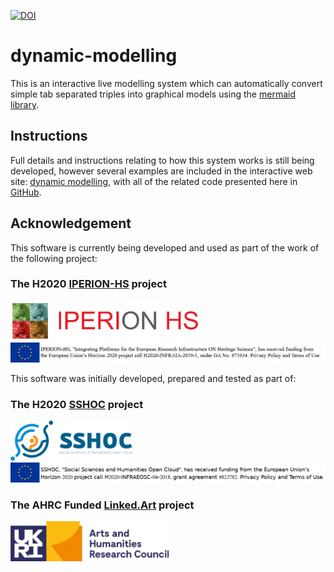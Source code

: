 [![DOI](https://zenodo.org/badge/281618147.svg)](https://zenodo.org/badge/latestdoi/281618147)
# dynamic-modelling
This is an interactive live modelling system which can automatically convert simple tab separated triples into graphical models using the [mermaid library](https://mermaid-js.github.io/mermaid). 

## Instructions
Full details and instructions relating to how this system works is still being developed, however several examples are included in the interactive web site: [dynamic modelling](https://research.ng-london.org.uk/modelling/), with all of the related code presented here in [GitHub](https://github.com/jpadfield/dynamic-modelling).

## Acknowledgement

This software is currently being developed and used as part of the work of the following project:

### The H2020 [IPERION-HS](https://www.iperionhs.eu/) project
[<img height="64px" src="graphics/IPERION-HS%20Logo.png" alt="IPERION-HS">](https://www.iperionhs.eu/)<br/>
[<img height="32px" src="graphics/iperionhs-eu-tag2.png" alt="IPERION-HS">](https://www.iperionhs.eu/)

This software was initially developed, prepared and tested as part of:

### The H2020 [SSHOC](https://sshopencloud.eu/) project
[<img height="64px" src="graphics/sshoc-logo.png" alt="SSHOC">](https://sshopencloud.eu/)<br/>
[<img height="32px" src="graphics/sshoc-eu-tag2.png" alt="SSHOC">](https://sshopencloud.eu/)

### The AHRC Funded [Linked.Art](https://linked.art/) project
[<img height="64px" src="graphics/UKRI_AHR_Council-Logo_Horiz-RGB.png" alt="Linked.Art">](https://ahrc.ukri.org/)
